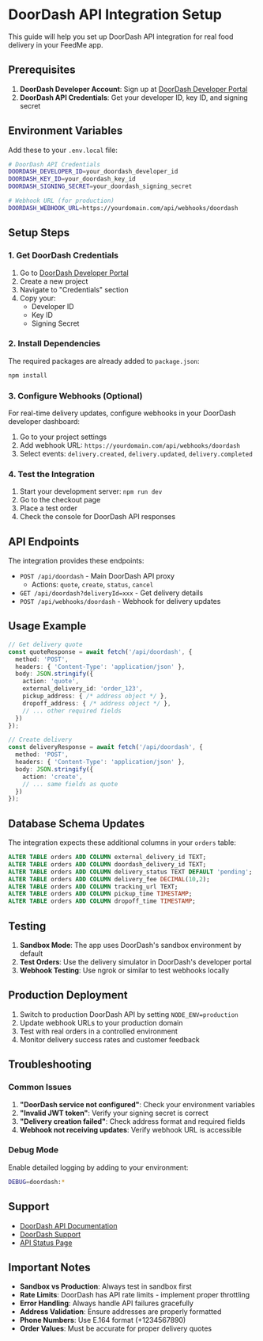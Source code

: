 # DoorDash API Integration Setup

This guide will help you set up DoorDash API integration for real food delivery in your FeedMe app.

## Prerequisites

1. **DoorDash Developer Account**: Sign up at [DoorDash Developer Portal](https://developer.doordash.com/)
2. **DoorDash API Credentials**: Get your developer ID, key ID, and signing secret

## Environment Variables

Add these to your `.env.local` file:

```bash
# DoorDash API Credentials
DOORDASH_DEVELOPER_ID=your_doordash_developer_id
DOORDASH_KEY_ID=your_doordash_key_id
DOORDASH_SIGNING_SECRET=your_doordash_signing_secret

# Webhook URL (for production)
DOORDASH_WEBHOOK_URL=https://yourdomain.com/api/webhooks/doordash
```

## Setup Steps

### 1. Get DoorDash Credentials

1. Go to [DoorDash Developer Portal](https://developer.doordash.com/)
2. Create a new project
3. Navigate to "Credentials" section
4. Copy your:
   - Developer ID
   - Key ID  
   - Signing Secret

### 2. Install Dependencies

The required packages are already added to `package.json`:

```bash
npm install
```

### 3. Configure Webhooks (Optional)

For real-time delivery updates, configure webhooks in your DoorDash developer dashboard:

1. Go to your project settings
2. Add webhook URL: `https://yourdomain.com/api/webhooks/doordash`
3. Select events: `delivery.created`, `delivery.updated`, `delivery.completed`

### 4. Test the Integration

1. Start your development server: `npm run dev`
2. Go to the checkout page
3. Place a test order
4. Check the console for DoorDash API responses

## API Endpoints

The integration provides these endpoints:

- `POST /api/doordash` - Main DoorDash API proxy
  - Actions: `quote`, `create`, `status`, `cancel`
- `GET /api/doordash?deliveryId=xxx` - Get delivery details
- `POST /api/webhooks/doordash` - Webhook for delivery updates

## Usage Example

```typescript
// Get delivery quote
const quoteResponse = await fetch('/api/doordash', {
  method: 'POST',
  headers: { 'Content-Type': 'application/json' },
  body: JSON.stringify({
    action: 'quote',
    external_delivery_id: 'order_123',
    pickup_address: { /* address object */ },
    dropoff_address: { /* address object */ },
    // ... other required fields
  })
});

// Create delivery
const deliveryResponse = await fetch('/api/doordash', {
  method: 'POST',
  headers: { 'Content-Type': 'application/json' },
  body: JSON.stringify({
    action: 'create',
    // ... same fields as quote
  })
});
```

## Database Schema Updates

The integration expects these additional columns in your `orders` table:

```sql
ALTER TABLE orders ADD COLUMN external_delivery_id TEXT;
ALTER TABLE orders ADD COLUMN doordash_delivery_id TEXT;
ALTER TABLE orders ADD COLUMN delivery_status TEXT DEFAULT 'pending';
ALTER TABLE orders ADD COLUMN delivery_fee DECIMAL(10,2);
ALTER TABLE orders ADD COLUMN tracking_url TEXT;
ALTER TABLE orders ADD COLUMN pickup_time TIMESTAMP;
ALTER TABLE orders ADD COLUMN dropoff_time TIMESTAMP;
```

## Testing

1. **Sandbox Mode**: The app uses DoorDash's sandbox environment by default
2. **Test Orders**: Use the delivery simulator in DoorDash's developer portal
3. **Webhook Testing**: Use ngrok or similar to test webhooks locally

## Production Deployment

1. Switch to production DoorDash API by setting `NODE_ENV=production`
2. Update webhook URLs to your production domain
3. Test with real orders in a controlled environment
4. Monitor delivery success rates and customer feedback

## Troubleshooting

### Common Issues

1. **"DoorDash service not configured"**: Check your environment variables
2. **"Invalid JWT token"**: Verify your signing secret is correct
3. **"Delivery creation failed"**: Check address format and required fields
4. **Webhook not receiving updates**: Verify webhook URL is accessible

### Debug Mode

Enable detailed logging by adding to your environment:

```bash
DEBUG=doordash:*
```

## Support

- [DoorDash API Documentation](https://developer.doordash.com/docs/)
- [DoorDash Support](https://developer.doordash.com/support)
- [API Status Page](https://status.doordash.com/)

## Important Notes

- **Sandbox vs Production**: Always test in sandbox first
- **Rate Limits**: DoorDash has API rate limits - implement proper throttling
- **Error Handling**: Always handle API failures gracefully
- **Address Validation**: Ensure addresses are properly formatted
- **Phone Numbers**: Use E.164 format (+1234567890)
- **Order Values**: Must be accurate for proper delivery quotes


